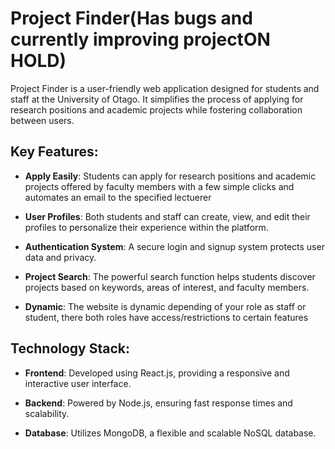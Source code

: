 # Project Finder(Has bugs and currently improving project**ON HOLD**)

Project Finder is a user-friendly web application designed for students and staff at the University of Otago. It simplifies the process of applying for research positions and academic projects while fostering collaboration between users.

## Key Features:

- **Apply Easily**: Students can apply for research positions and academic projects offered by faculty members with a few simple clicks and automates an email to the specified lectuerer

- **User Profiles**: Both students and staff can create, view, and edit their profiles to personalize their experience within the platform.

- **Authentication System**: A secure login and signup system protects user data and privacy.

- **Project Search**: The powerful search function helps students discover projects based on keywords, areas of interest, and faculty members.
- **Dynamic**: The website is dynamic depending of your role as staff or student, there both roles have access/restrictions to certain features

## Technology Stack:

- **Frontend**: Developed using React.js, providing a responsive and interactive user interface.

- **Backend**: Powered by Node.js, ensuring fast response times and scalability.

- **Database**: Utilizes MongoDB, a flexible and scalable NoSQL database.


